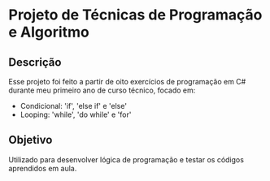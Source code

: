 # Projeto de Técnicas de Programação e Algoritmo

## Descrição
Esse projeto foi feito a partir de oito exercícios de programação em C# durante meu primeiro ano de curso técnico, focado em:
- Condicional: 'if', 'else if' e 'else'
- Looping: 'while', 'do while' e 'for'

## Objetivo
Utilizado para desenvolver lógica de programação e testar os códigos aprendidos em aula.
